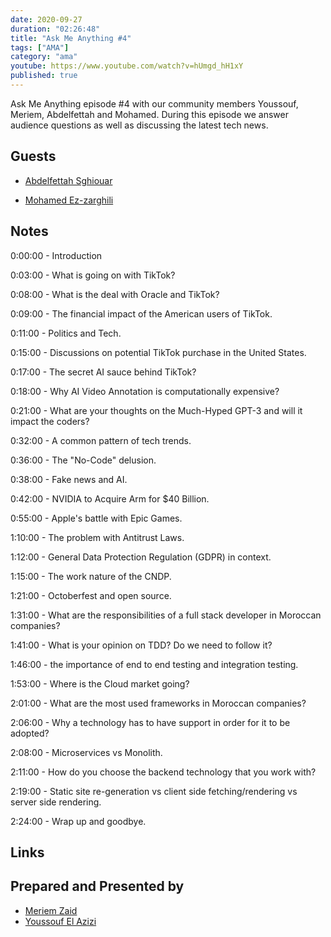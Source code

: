 ```yaml
---
date: 2020-09-27
duration: "02:26:48"
title: "Ask Me Anything #4"
tags: ["AMA"]
category: "ama"
youtube: https://www.youtube.com/watch?v=hUmgd_hH1xY
published: true
---
```


Ask Me Anything episode #4 with our community members Youssouf, Meriem, Abdelfettah and Mohamed. During this episode we answer audience questions as well as discussing the latest tech news.

## Guests

- [Abdelfettah Sghiouar](https://twitter.com/boredabdel)

- [Mohamed Ez-zarghili](https://twitter.com/ezzarghili)

## Notes

0:00:00 - Introduction

0:03:00 - What is going on with TikTok?

0:08:00 - What is the deal with Oracle and TikTok?

0:09:00 - The financial impact of the American users of TikTok.

0:11:00 - Politics and Tech.

0:15:00 - Discussions on potential TikTok purchase in the United States.

0:17:00 - The secret AI sauce behind TikTok?

0:18:00 - Why AI Video Annotation is computationally expensive?

0:21:00 - What are your thoughts on the Much-Hyped GPT-3 and will it impact the coders?

0:32:00 - A common pattern of tech trends.

0:36:00 - The "No-Code" delusion.

0:38:00 - Fake news and AI.

0:42:00 - NVIDIA to Acquire Arm for \$40 Billion.

0:55:00 - Apple's battle with Epic Games.

1:10:00 - The problem with Antitrust Laws.

1:12:00 - General Data Protection Regulation (GDPR) in context.

1:15:00 - The work nature of the CNDP.

1:21:00 - Octoberfest and open source.

1:31:00 - What are the responsibilities of a full stack developer in Moroccan companies?

1:41:00 - What is your opinion on TDD? Do we need to follow it?

1:46:00 - the importance of end to end testing and integration testing.

1:53:00 - Where is the Cloud market going?

2:01:00 - What are the most used frameworks in Moroccan companies?

2:06:00 - Why a technology has to have support in order for it to be adopted?

2:08:00 - Microservices vs Monolith.

2:11:00 - How do you choose the backend technology that you work with?

2:19:00 - Static site re-generation vs client side fetching/rendering vs server side rendering.

2:24:00 - Wrap up and goodbye.

## Links

## Prepared and Presented by

- [Meriem Zaid](https://twitter.com/_iMeriem)
- [Youssouf El Azizi](https://elazizi.com)
